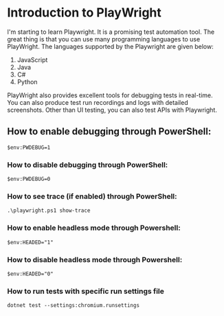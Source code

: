 # Introduction to PlayWright
I'm starting to learn Playwright. It is a promising test automation tool.
The great thing is that you can use many programming languages to use PlayWright. 
The languages supported by the Playwright are given below:
1. JavaScript
2. Java
3. C#
4. Python
 
  PlayWright also provides excellent tools for debugging tests in real-time. You can also produce test run recordings and logs with detailed screenshots.
Other than UI testing, you can also test APIs with Playwright. 

 ## How to enable debugging through PowerShell:
  
 `$env:PWDEBUG=1`
 ### How to disable debugging through PowerShell:
 `$env:PWDEBUG=0`
 ### How to see trace (if enabled) through PowerShell:
`.\playwright.ps1 show-trace`
 ### How to enable headless mode through Powershell: 
`$env:HEADED="1"`

 ### How to disable headless mode through Powershell: 
`$env:HEADED="0"`

### How to run tests with specific run settings file
`dotnet test --settings:chromium.runsettings`
